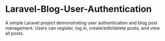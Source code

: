 # Laravel-Blog-User-Authentication
A simple Laravel project demonstrating user authentication and blog post management. Users can register, log in, create/edit/delete posts, and view all posts.
